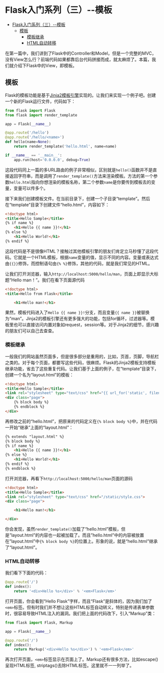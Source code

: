# Flask入门系列（三）--模板
- [Flask入门系列（三）--模板](#flask入门系列三--模板)
  - [模板](#模板)
    - [模板继承](#模板继承)
    - [HTML自动转移](#html自动转移)

在第一篇中，我们讲到了Flask中的Controller和Model，但是一个完整的MVC，没有View怎么行？前端代码如果都靠后台代码拼接而成，就太麻烦了。本篇，我们就介绍下Flask中的View，即模板。

## 模板

Flask的模板功能是基于[Jinja2模板引擎](http://jinja.pocoo.org/)实现的。让我们来实现一个例子吧。创建一个新的Flask运行文件，代码如下：

```python
from flask import Flask
from flask import render_template

app = Flask(__name__)

@app.route('/hello')
@app.route('/hello/<name>')
def hello(name=None):
    return render_template('hello.html', name=name)

if __name__ == '__main__':
    app.run(host='0.0.0.0', debug=True)
```

这段代码同上一篇的多URL路由的例子非常相似，区别就是`hello()`函数并不是直接返回字符串，而是调用了`render_template()`方法来渲染模板。方法的第一个参数`hello.html`指向你想渲染的模板名称，第二个参数`name`是你要传到模板去的变量，变量可以传多个。

接下来我们创建模板文件。在当前目录下，创建一个子目录“template”。然后在“template”目录下创建文件“hello.html”，内容如下：

```html
<!doctype html>
<title>Hello Sample</title>
{% if name %}
    <h1>Hello {{ name }}!</h1>
{% else %}
    <h1>Hello World!</h1>
{% endif %}
```

这段代码是不是很像HTML？接触过其他模板引擎的朋友们肯定立马秒懂了这段代码。它就是一个HTML模板，根据`name`变量的值，显示不同的内容。变量或表达式由`{{}}`修饰，而控制语句由`{% %}`修饰，其他的代码，就是我们常见的HTML。

让我们打开浏览器，输入`http://localhost:5000/hello/man`，页面上即显示大标题“Hello man！”。我们在看下页面源代码

```html
<!doctype html>
<title>Hello from Flask</title>

    <h1>Hello man!</h1>
```

果然，模板代码进入了`Hello {{ name }}!`分支，而且变量`{{ name }}`被替换为“man”。Jinja2的模板引擎还有更多强大的功能，包括for循环，过滤器等。模板里也可以直接访问内置对象如request，session等。对于Jinja2的细节，感兴趣的朋友们可以自己去查查。

### 模板继承

一般我们的网站虽然页面多，但是很多部分是重用的，比如，页首，页脚，导航栏之类的。对于每个页面，都要写这些代码，很麻烦。Flask的Jinja2模板支持模板继承功能，省去了这些重复代码。让我们基于上面的例子，在“template”目录下，创建一个名为“layout.html”的模板：

```html
<!doctype html>
<title>Hello Sample</title>
<link rel="stylesheet" type="text/css" href="{{ url_for('static', filename='style.css') }}">
<div class="page">
    {% block body %}
    {% endblock %}
</div>
```

再修改之前的“hello.html”，把原来的代码定义在`{% block body %}`中，并在代码一开始“继承”上面的“layout.html”：

```html
{% extends "layout.html" %}
{% block body %}
{% if name %}
    <h1>Hello {{ name }}!</h1>
{% else %}
    <h1>Hello World!</h1>
{% endif %}
{% endblock %}
```

打开浏览器，再看下`http://localhost:5000/hello/man`页面的源码

```html
<!doctype html>
<title>Hello Sample</title>
<link rel="stylesheet" type="text/css" href="/static/style.css">
<div class="page">

    <h1>Hello man!</h1>

</div>
```

你会发现，虽然`render_template()`加载了“hello.html”模板，但是”layout.html”的内容也一起被加载了。而且”hello.html”中的内容被放置在”layout.html”中`{% block body %}`的位置上。形象的说，就是“hello.html”继承了“layout.html”。

### HTML自动转移

我们看下下面的代码：

```python
@app.route('/')
def index():
    return '<div>Hello %s</div>' % '<em>Flask</em>'
```

打开页面，你会看到“Hello Flask”字样，而且“Flask”是斜体的，因为我们加了`<em>`标签。但有时我们并不想让这些HTML标签自动转义，特别是传递表单参数时，很容易导致HTML注入的漏洞。我们把上面的代码改下，引入“Markup”类：

```python
from flask import Flask, Markup

app = Flask(__name__)

@app.route('/')
def index():
    return Markup('<div>Hello %s</div>') % '<em>Flask</em>'
```

再次打开页面，`<em>`标签显示在页面上了。Markup还有很多方法，比如escape()呈现HTML标签, striptags()去除HTML标签。这里就不一一列举了。